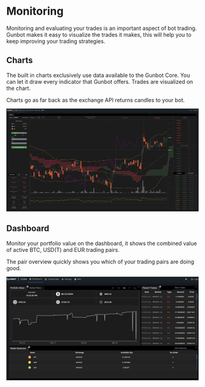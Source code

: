 # Monitoring

Monitoring and evaluating your trades is an important aspect of bot trading. Gunbot makes it easy to visualize the trades it makes, this will help you to keep improving your trading strategies.

## Charts

The built in charts exclusively use data available to the Gunbot Core. You can let it draw every indicator that Gunbot offers. Trades are visualized on the chart. 

Charts go as far back as the exchange API returns candles to your bot. 

![](../.gitbook/assets/image%20%282%29.png)



## Dashboard

Monitor your portfolio value on the dashboard, it shows the combined value of active BTC, USD\(T\) and EUR trading pairs. 

The pair overview quickly shows you which of your trading pairs are doing good.

![](../.gitbook/assets/image%20%287%29.png)





